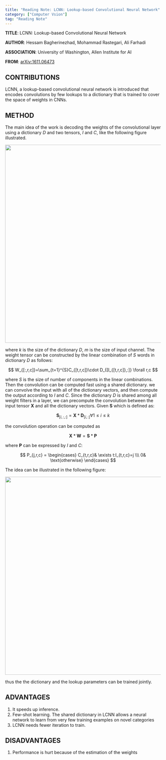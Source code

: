 ```yaml
---
title: "Reading Note: LCNN: Lookup-based Convolutional Neural Network"
category: ["Computer Vsion"]
tag: "Reading Note"
---
```


**TITLE**: LCNN: Lookup-based Convolutional Neural Network

**AUTHOR**: Hessam Bagherinezhad, Mohammad Rastegari, Ali Farhadi

**ASSOCIATION**: University of Washington, Allen Institute for AI

**FROM**: [arXiv:1611.06473](https://arxiv.org/abs/1611.06473)

## CONTRIBUTIONS ##

LCNN, a lookup-based convolutional neural network is introduced that encodes convolutions by few lookups to a dictionary that is trained to cover the space of weights in CNNs.

## METHOD ##

The main idea of the work is decoding the weights of the convolutional layer using a dictionary $D$ and two tensors, $I$ and $C$, like the following figure illustrated.

<img class="img-responsive center-block" src="https://raw.githubusercontent.com/joshua19881228/my_blogs/master/Computer_Vision/Reading_Note/figures/LCNN_1.jpeg" alt="" width="640"/>

where $k$ is the size of the dictionary $D$, $m$ is the size of input channel. The weight tensor can be constructed by the linear combination of $S$ words in dictionary $D$ as follows:

$$ W_{[:,r,c]}=\sum_{t=1}^{S}C_{[t,r,c]}\cdot D_{[I_{[t,r,c]},:]}  \forall r,c $$

where $S$ is the size of number of components in the linear combinations. Then the convolution can be computed fast using a shared dictionary. we can convolve the input with all of the dictionary vectors, and then compute the output according to $I$ and $C$. Since the dictionary $D$ is shared among all weight filters in a layer, we can precompute the convolution between the input tensor $\textbf{X}$ and all the dictionary vectors. Given $\textbf{S}$ which is defined as:

$$ \textbf{S}_{[i,:,:]}=\textbf{X}*\textbf{D}_{[i,:]} \forall 1\leq i \leq k $$

the convolution operation can be computed as 

$$ \textbf{X} * \textbf{W} = \textbf{S} * \textbf{P} $$

where $\textbf{P}$ can be expressed by $I$ and $C$:

$$ P_{j,r,c} = \begin{cases}
C_{t,r,c}& \exists t:I_{t,r,c}=j \\\
0& \text{otherwise}
\end{cases} $$

The idea can be illustrated in the following figure:

<img class="img-responsive center-block" src="https://raw.githubusercontent.com/joshua19881228/my_blogs/master/Computer_Vision/Reading_Note/figures/LCNN_2.jpeg" alt="" width="640"/>

thus the the dictionary and the lookup parameters can be trained jointly.

## ADVANTAGES ##

1. It speeds up inference.
2. Few-shot learning. The shared dictionary in LCNN allows a neural network to learn from very few training examples on novel categories
3. LCNN needs fewer iteration to train.

## DISADVANTAGES ##

1. Performance is hurt because of the estimation of the weights